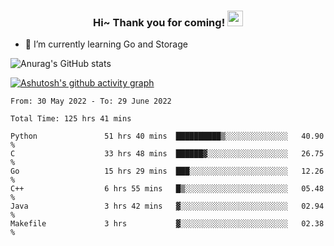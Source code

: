 <h3 align="center">
    Hi~ Thank you for coming!
    <img src="https://media.giphy.com/media/hvRJCLFzcasrR4ia7z/giphy.gif" width="25px">
</h3>

<!--
**pineapple-man/pineapple-man** is a ✨ _special_ ✨ repository because its `README.md` (this file) appears on your GitHub profile.

Here are some ideas to get you started:
- 🔭 I’m currently working on ...
- 🤔 I’m looking for help with ...
- 💬 Ask me about ...
- 📫 How to reach me: ...
- 😄 Pronouns: ...
- ⚡ Fun fact: 
- 👯 I’m looking to collaborate on kubernetes
-->
- 🌱 I’m currently learning Go and Storage


![Anurag's GitHub stats](https://github-readme-stats.vercel.app/api?username=pineapple-man&show_icons=true&theme=radical)


[![Ashutosh's github activity graph](https://activity-graph.herokuapp.com/graph?username=pineapple-man&bg_color=fffff0&color=708090&line=24292e&point=24292e&area=true&hide_border=true)](https://github.com/ashutosh00710/github-readme-activity-graph)

<!--START_SECTION:waka-->

```text
From: 30 May 2022 - To: 29 June 2022

Total Time: 125 hrs 41 mins

Python               51 hrs 40 mins  ██████████▒░░░░░░░░░░░░░░   40.90 %
C                    33 hrs 48 mins  ██████▓░░░░░░░░░░░░░░░░░░   26.75 %
Go                   15 hrs 29 mins  ███░░░░░░░░░░░░░░░░░░░░░░   12.26 %
C++                  6 hrs 55 mins   █▒░░░░░░░░░░░░░░░░░░░░░░░   05.48 %
Java                 3 hrs 42 mins   ▓░░░░░░░░░░░░░░░░░░░░░░░░   02.94 %
Makefile             3 hrs           ▓░░░░░░░░░░░░░░░░░░░░░░░░   02.38 %
```

<!--END_SECTION:waka-->
